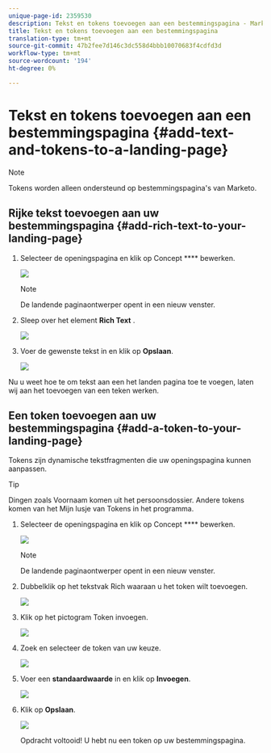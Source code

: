 ```yaml
---
unique-page-id: 2359530
description: Tekst en tokens toevoegen aan een bestemmingspagina - Marketo Docs - Productdocumentatie
title: Tekst en tokens toevoegen aan een bestemmingspagina
translation-type: tm+mt
source-git-commit: 47b2fee7d146c3dc558d4bbb10070683f4cdfd3d
workflow-type: tm+mt
source-wordcount: '194'
ht-degree: 0%

---
```



# Tekst en tokens toevoegen aan een bestemmingspagina {#add-text-and-tokens-to-a-landing-page}

>[!NOTE]
>
>Tokens worden alleen ondersteund op bestemmingspagina&#39;s van Marketo.

## Rijke tekst toevoegen aan uw bestemmingspagina {#add-rich-text-to-your-landing-page}

1. Selecteer de openingspagina en klik op Concept **** bewerken.

   ![](assets/image2014-9-16-14-3a30-3a29.png)

   >[!NOTE]
   >
   >De landende paginaontwerper opent in een nieuw venster.

1. Sleep over het element **Rich Text** .

   ![](assets/image2015-5-21-12-3a28-3a49.png)

1. Voer de gewenste tekst in en klik op **Opslaan**.

   ![](assets/image2015-7-8-17-3a0-3a49.png)

Nu u weet hoe te om tekst aan een het landen pagina toe te voegen, laten wij aan het toevoegen van een teken werken.

## Een token toevoegen aan uw bestemmingspagina {#add-a-token-to-your-landing-page}

Tokens zijn dynamische tekstfragmenten die uw openingspagina kunnen aanpassen.

>[!TIP]
>
>Dingen zoals Voornaam komen uit het persoonsdossier. Andere tokens komen van het Mijn lusje van Tokens in het programma.

1. Selecteer de openingspagina en klik op Concept **** bewerken.

   ![](assets/image2014-9-16-14-3a30-3a54.png)

   >[!NOTE]
   >
   >De landende paginaontwerper opent in een nieuw venster.

1. Dubbelklik op het tekstvak Rich waaraan u het token wilt toevoegen.

   ![](assets/image2015-5-21-12-3a30-3a5.png)

1. Klik op het pictogram Token invoegen.

   ![](assets/image2015-7-8-17-3a21-3a53.png)

1. Zoek en selecteer de token van uw keuze.

   ![](assets/image2014-9-16-14-3a31-3a20.png)

1. Voer een **standaardwaarde** in en klik op **Invoegen**.

   ![](assets/image2014-9-16-14-3a31-3a29.png)

1. Klik op **Opslaan**.

   ![](assets/image2015-7-8-17-3a25-3a22.png)

   Opdracht voltooid! U hebt nu een token op uw bestemmingspagina.

